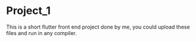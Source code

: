 # Project_1
This is a short flutter front end project done by me,
you could upload these files and run in any compiler.
